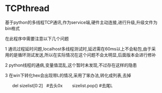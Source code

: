 # TCPthread

基于python的多线程TCP通讯,作为service端,硬件主动连接,进行升级,升级文件为bin格式

在此程序中需要注意以下几个问题

1 通讯过程延时问题,localhost多线程测试时,延迟需在60ms以上不会粘包,由于采用的是循环测试发送,所以在实际情况在这个问题不会太明显,后面版本会进行修补

2 python线程的通病,变量值混乱,这个暂时未发现,不过存在这样的隐患

3 在win下转化hex会出现带L的情况,采用了笨办法,转化成列表,去掉

        del sizelist[0:2]    #去头0x 
        sizelist.pop()       #去尾L
